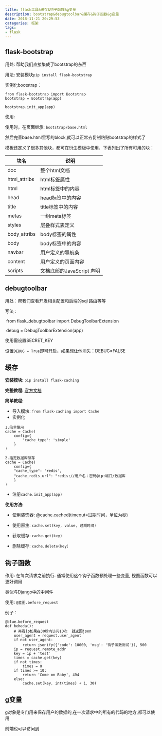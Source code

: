 ```yaml
---
title: flask工具&缓存&钩子函数&g变量
description: bootstrap&debugtoolbar&缓存&钩子函数&g变量
date: 2018-11-21 20:29:53
categories: 框架
tags:
- flask
---
```




## flask-bootstrap

用处: 帮助我们直接集成了bootstrap的东西

用法: 安装模块`pip install flask-bootstrap`

实例化bootstrap：

~~~
from flask-bootstrap import Bootstrap
bootstrap = Bootstrap(app)

bootstrap.init_app(app)
~~~

使用: 

使用时，在页面继承: `bootstrap/base.html`

然后完善base.html里写的block,就可以正常去复制粘贴bootstrap的样式了

模板还定义了很多其他块，都可在衍生模板中使用，下表列出了所有可用的块：

| 块名         | 说明                      |
| ------------ | ------------------------- |
| doc          | 整个html文档              |
| html_attribs | html标签属性              |
| html         | html标签中的内容          |
| head         | head标签中的内容          |
| title        | title标签中的内容         |
| metas        | 一组meta标签              |
| styles       | 层叠样式表定义            |
| body_attribs | body标签的属性            |
| body         | body标签中的内容          |
| navbar       | 用户定义的导航条          |
| content      | 用户定义的页面内容        |
| scripts      | 文档底部的JavaScript 声明 |

## debugtoolbar

用处：帮我们查看开发相关配置和后端的sql 路由等等

 写法：

​	from flask_debugtoolbar import DebugToolbarExtension

​	debug = DebugToolbarExtension(app)

使用需设置SECRET_KEY

设置`DEBUG = True`即可开启，如果想让他消失：DEBUG=FALSE

## 缓存

**安装模块**: `pip install flask-caching`

**完整教程**: <a href='https://pythonhosted.org/Flask-Caching/' target='_block'>官方文档</a>

**简单教程**: 

* 导入模块: `from flask-caching import Cache`
* 实例化

~~~
1.简单使用
cache = Cache(
	config={
        'cache_type': 'simple'
	}
)

2.指定数据库储存
cache = Cache(
	config={
	"cache_type": 'redis',
    "cache_redis_url": "redis://用户名：密码@ip:端口/数据库
	}
) 
~~~

* 注册`cache.init_app(app)`

**使用方法**:

* 使用装饰器: @cache.cached(timeout=过期时间，单位为秒)
* 使用原生: `cache.set(key, value, 过期时间)`

* 获取缓存: `cache.get(key)`
* 删除缓存: `cache.delete(key)`

## 钩子函数

作用:  在每次请求之前执行. 通常使用这个钩子函数预处理一些变量, 视图函数可以更好调用

类似与Django中的中间件

使用:  `@蓝图.before_request`

例子：

~~~
@blue.before_request
def heheda():
    # 再看ip如果在30秒内访问10次  就返回json
    user_agent = request.user_agent
    if not user_agent:
        return jsonify({'code': 10000, 'msg': '钩子函数测试'}), 500
    ip = request.remote_addr
    key = ip + 'test'
    times = cache.get(key)
    if not times:
        times = 0
    if times >= 10:
        return 'Come on Baby', 404
    else:
        cache.set(key, int(times) + 1, 30)
~~~

## g变量

g对象是专门用来保存用户的数据的,在一次请求中的所有的代码的地方,都可以使用

前端也可以访问到
